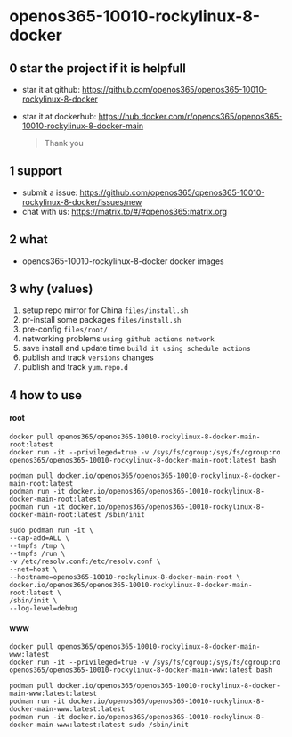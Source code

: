 # openos365-10010-rockylinux-8-docker

## 0 star the project if it is helpfull

* star it at github: https://github.com/openos365/openos365-10010-rockylinux-8-docker
* star it at dockerhub: https://hub.docker.com/r/openos365/openos365-10010-rockylinux-8-docker-main

  > Thank you

## 1 support

* submit a issue: https://github.com/openos365/openos365-10010-rockylinux-8-docker/issues/new
* chat with us: https://matrix.to/#/#openos365:matrix.org

## 2 what

* openos365-10010-rockylinux-8-docker docker images
  
## 3 why (values)

1. setup repo mirror for China `files/install.sh`
1. pr-install some packages `files/install.sh`
1. pre-config `files/root/`
1. networking problems `using github actions network`
1. save install and update time `build it using schedule actions`
1. publish and track `versions` changes
1. publish and track `yum.repo.d`

## 4 how to use

#### root
```
docker pull openos365/openos365-10010-rockylinux-8-docker-main-root:latest
docker run -it --privileged=true -v /sys/fs/cgroup:/sys/fs/cgroup:ro openos365/openos365-10010-rockylinux-8-docker-main-root:latest bash

podman pull docker.io/openos365/openos365-10010-rockylinux-8-docker-main-root:latest
podman run -it docker.io/openos365/openos365-10010-rockylinux-8-docker-main-root:latest
podman run -it docker.io/openos365/openos365-10010-rockylinux-8-docker-main-root:latest /sbin/init

sudo podman run -it \
--cap-add=ALL \
--tmpfs /tmp \
--tmpfs /run \
-v /etc/resolv.conf:/etc/resolv.conf \
--net=host \
--hostname=openos365-10010-rockylinux-8-docker-main-root \
docker.io/openos365/openos365-10010-rockylinux-8-docker-main-root:latest \
/sbin/init \
--log-level=debug

```
#### www

```
docker pull openos365/openos365-10010-rockylinux-8-docker-main-www:latest
docker run -it --privileged=true -v /sys/fs/cgroup:/sys/fs/cgroup:ro openos365/openos365-10010-rockylinux-8-docker-main-www:latest bash

podman pull docker.io/openos365/openos365-10010-rockylinux-8-docker-main-www:latest:latest
podman run -it docker.io/openos365/openos365-10010-rockylinux-8-docker-main-www:latest:latest
podman run -it docker.io/openos365/openos365-10010-rockylinux-8-docker-main-www:latest:latest sudo /sbin/init
```
